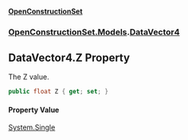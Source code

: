 #### [OpenConstructionSet](index.md 'index')
### [OpenConstructionSet.Models](index.md#OpenConstructionSet_Models 'OpenConstructionSet.Models').[DataVector4](uE+cMOC4LnTCagV6gqV70A.md 'OpenConstructionSet.Models.DataVector4')
## DataVector4.Z Property
The Z value.  
```csharp
public float Z { get; set; }
```
#### Property Value
[System.Single](https://docs.microsoft.com/en-us/dotnet/api/System.Single 'System.Single')
